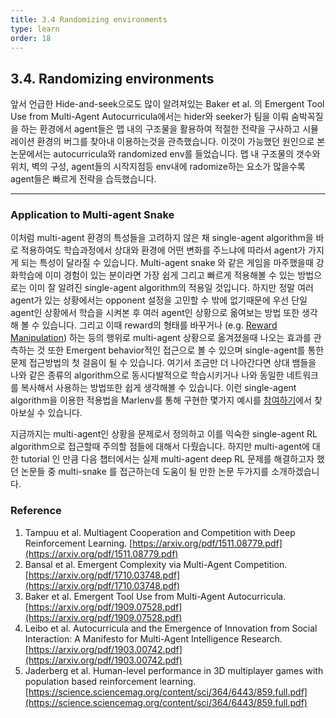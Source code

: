 ```yaml
---
title: 3.4 Randomizing environments
type: learn
order: 18
---
```


## 3.4. Randomizing environments

앞서 언급한 Hide-and-seek으로도 많이 알려져있는 Baker et al. 의 Emergent Tool Use from Multi-Agent Autocurricula에서는 hider와 seeker가 팀을 이뤄 숨박꼭질을 하는 환경에서 agent들은 맵 내의 구조물을 활용하여 적절한 전략을 구사하고 시뮬레이션 환경의 버그를 찾아내 이용하는것을 관측했습니다. 이것이 가능했던 원인으로 본 논문에서는 autocurricula와 randomized env를 들었습니다. 맵 내 구조물의 갯수와 위치, 벽의 구성, agent들의 시작지점등 env내에 radomize하는 요소가 많을수록 agent들은 빠르게 전략을 습득했습니다.

---

### Application to Multi-agent Snake

이처럼 multi-agent 환경의 특성들을 고려하지 않은 채 single-agent algorithm을 바로 적용하여도 학습과정에서 상대와 환경에 어떤 변화를 주느냐에 따라서 agent가 가지게 되는 특성이 달라질 수 있습니다. Multi-agent snake 와 같은 게임을 마주했을때 강화학습에 이미 경험이 있는 분이라면 가장 쉽게 그리고 빠르게 적용해볼 수 있는 방법으로는 이미 잘 알려진 single-agent algorithm의 적용일 것입니다. 하지만 정말 여러 agent가 있는 상황에서는 opponent 설정을 고민할 수 밖에 없기때문에 우선 단일 agent인 상황에서 학습을 시켜본 후 여러 agent인 상황으로 옮여보는 방법 또한 생각해 볼 수 있습니다. 그리고 이때 reward의 형태를 바꾸거나 (e.g. [Reward Manipulation](https://tutorials.kc-ml2.com/v2/3/3.2.html#3-2-1-Reward-manipulation)) 하는 등의 행위로 multi-agent 상황으로 옮겨졌을때 나오는 효과를 관측하는 것 또한 Emergent behavior적인 접근으로 볼 수 있으며 single-agent를 통한 문제 접근방법의 첫 걸음이 될 수 있습니다. 
여기서 조금만 더 나아간다면 상대 뱀들을 나와 같은 종류의 algorithm으로 동시다발적으로 학습시키거나 나와 동일한 네트워크를 복사해서 사용하는 방법또한 쉽게 생각해볼 수 있습니다. 
이런 single-agent algorithm을 이용한 적용법을 Marlenv를 통해 구현한 몇가지 예시를 [참여하기](https://tutorials.kc-ml2.com/v3/1/1intro.html)에서 찾아보실 수 있습니다. 

지금까지는 multi-agent인 상황을 문제로서 정의하고 이를 익숙한 single-agent RL algorithm으로 접근할때 주의할 점들에 대해서 다뤘습니다. 하지만 multi-agent에 대한 tutorial 인 만큼 다음 챕터에서는 실제 multi-agent deep RL 문제를 해결하고자 했던 논문들 중 multi-snake 를 접근하는데 도움이 될 만한 논문 두가지를 소개하겠습니다. 



### Reference

1. Tampuu et al. Multiagent Cooperation and Competition with Deep Reinforcement Learning. [https://arxiv.org/pdf/1511.08779.pdf](https://arxiv.org/pdf/1511.08779.pdf)
2. Bansal et al. Emergent Complexity via Multi-Agent Competition. [https://arxiv.org/pdf/1710.03748.pdf](https://arxiv.org/pdf/1710.03748.pdf)
3. Baker et al. Emergent Tool Use from Multi-Agent Autocurricula. [https://arxiv.org/pdf/1909.07528.pdf](https://arxiv.org/pdf/1909.07528.pdf)
4. Leibo et al. Autocurricula and the Emergence of Innovation from Social Interaction: A Manifesto for Multi-Agent Intelligence Research. [https://arxiv.org/pdf/1903.00742.pdf](https://arxiv.org/pdf/1903.00742.pdf)
5. Jaderberg et al. Human-level performance in 3D multiplayer games with population based reinforcement learning. [https://science.sciencemag.org/content/sci/364/6443/859.full.pdf](https://science.sciencemag.org/content/sci/364/6443/859.full.pdf)